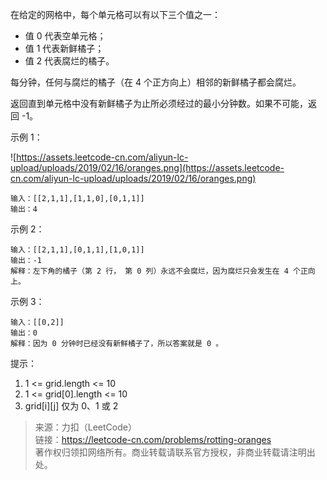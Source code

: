 在给定的网格中，每个单元格可以有以下三个值之一：
* 值 0 代表空单元格；
* 值 1 代表新鲜橘子；
* 值 2 代表腐烂的橘子。

每分钟，任何与腐烂的橘子（在 4 个正方向上）相邻的新鲜橘子都会腐烂。

返回直到单元格中没有新鲜橘子为止所必须经过的最小分钟数。如果不可能，返回 -1。

示例 1：

![https://assets.leetcode-cn.com/aliyun-lc-upload/uploads/2019/02/16/oranges.png](https://assets.leetcode-cn.com/aliyun-lc-upload/uploads/2019/02/16/oranges.png)
```
输入：[[2,1,1],[1,1,0],[0,1,1]]
输出：4
```

示例 2：
```
输入：[[2,1,1],[0,1,1],[1,0,1]]
输出：-1
解释：左下角的橘子（第 2 行， 第 0 列）永远不会腐烂，因为腐烂只会发生在 4 个正向上。
```

示例 3：
```
输入：[[0,2]]
输出：0
解释：因为 0 分钟时已经没有新鲜橘子了，所以答案就是 0 。
```

提示：

1. 1 <= grid.length <= 10
2. 1 <= grid[0].length <= 10
3. grid[i][j] 仅为 0、1 或 2

> 来源：力扣（LeetCode）  
> 链接：https://leetcode-cn.com/problems/rotting-oranges  
> 著作权归领扣网络所有。商业转载请联系官方授权，非商业转载请注明出处。  